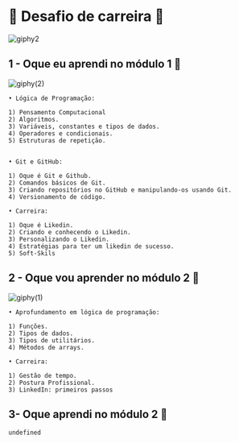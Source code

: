 <h1>  🚀 Desafio de carreira 🚀 </h1>

![giphy2](https://github.com/user-attachments/assets/61ade58c-750a-4abf-9a48-768e96f0bea2)


## 1 - Oque eu aprendi no módulo 1 🤔 <br>
![giphy(2)](https://github.com/user-attachments/assets/d81cced4-d8a6-458e-96b7-bcbe106f864d)


    • Lógica de Programação: 
    
    1) Pensamento Computacional
    2) Algoritmos.
    3) Variáveis, constantes e tipos de dados.
    4) Operadores e condicionais.
    5) Estruturas de repetição.
    

    • Git e GitHub:
    
    1) Oque é Git e Github.
    2) Comandos básicos de Git.
    3) Criando repositórios no GitHub e manipulando-os usando Git.
    4) Versionamento de código.

    • Carreira:
    
    1) Oque é Likedin.
    2) Criando e conhecendo o Likedin.
    3) Personalizando o Likedin.
    4) Estratégias para ter um likedin de sucesso.
    5) Soft-Skils
    
    

## 2 - Oque vou aprender no módulo 2 🤔 <br>
![giphy(1)](https://github.com/user-attachments/assets/67cb385e-bf64-490c-91c2-fb7c7e80a288)

    • Aprofundamento em lógica de programação:
    
    1) Funções.
    2) Tipos de dados.
    3) Tipos de utilitários.
    4) Métodos de arrays.

    • Carreira:
    
    1) Gestão de tempo.
    2) Postura Profissional.
    3) LinkedIn: primeiros passos
    


## 3- Oque aprendi no módulo 2 🤔 

    undefined
